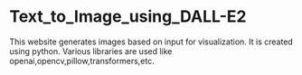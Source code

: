 # Text_to_Image_using_DALL-E2
This website generates images based on input for visualization.
It is created using python.
Various libraries are used like openai,opencv,pillow,transformers,etc.
